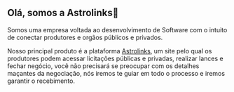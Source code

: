 ## Olá, somos a Astrolinks👋
Somos uma empresa voltada ao desenvolvimento de Software com o intuito de conectar produtores e orgãos públicos e privados.

Nosso principal produto é a plataforma [Astrolinks](https://www.astrolinks.com.br/), um site pelo qual os produtores podem acessar licitações públicas e privadas, realizar lances e fechar negócio, você não precisará se preocupar com os detalhes maçantes da negociação, nós iremos te guiar em todo o processo e iremos garantir o recebimento.
<!--

**Here are some ideas to get you started:**

🙋‍♀️ A short introduction - what is your organization all about?
🌈 Contribution guidelines - how can the community get involved?
👩‍💻 Useful resources - where can the community find your docs? Is there anything else the community should know?
🍿 Fun facts - what does your team eat for breakfast?
🧙 Remember, you can do mighty things with the power of [Markdown](https://docs.github.com/github/writing-on-github/getting-started-with-writing-and-formatting-on-github/basic-writing-and-formatting-syntax)
-->

